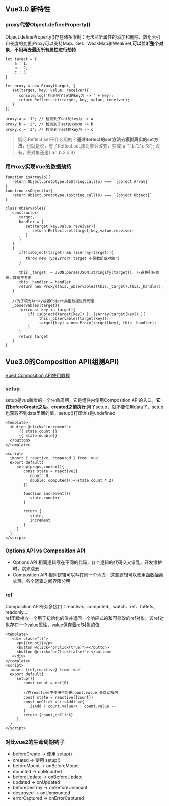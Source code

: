 ## Vue3.0 新特性
### proxy代替Object.defineProperty()
Object.defineProperty()存在诸多限制：无法监听属性的添加和删除、数组索引和长度的变更;Proxy可以支持Map、Set、WeakMap和WeakSet,**可以监听整个对象，不用再去遍历所有属性进行劫持**
````
let target = {
    a : 1,
    b : 2,
    c : 3
}

let proxy = new Proxy(target, {
   set(target, key, value, receiver){
      console.log('检测到了set的key为 -> ' + key);
      return Reflect.set(target, key, value, receiver);
   }
})

proxy.a = '1'; // 检测到了set的key为 -> a
proxy.b = '2'; // 检测到了set的key为 -> b
proxy.c = '3'; // 检测到了set的key为 -> c
````
>疑问:Reflect.set干什么用的？**通过Reflect的set方法去模拟真实的set方法**，也就是说，有了Reflect.set,原对象会改变，变成{a:'1',b:'2',c:'3'}; 没有，原对象还是{ a:1,b:2,c:3}
### 用Proxy实现Vue的数据劫持
````
function isArray(o){
   return Object.prototype.toString.call(o) === `[object Array]`
}
function isObject(o){
   return Object.prototype.toString.call(o) === `[object Object]`
}

class Observables{
   constructor(
      target,
      handler = {
         set(target,key,value,reveiver){
            return Reflect.set(target,key,value,receiver)
         }
      }
   )
   {
      if(!isObject(target) && !isArray(target)){
         throw new TypeError('target 不是数组或对象')
      }

      this._target  = JSON.parse(JSON.stringify(target)); //避免引用修改，数组不考虑
      this._handler = handler
      return new Proxy(this._observables(this._target),this._handler); 
   }

   //为子项为Array或者Object类型数据进行代理
   _observables(target){
      for(const key in target){
          if( isObject(target[key]) || isArray(target[key]) ){
               this._observables(target[key]);
               target[key] = new Proxy(target[key], this._handler);
          }
      }
      return target
   }
}
````
## Vue3.0的Composition API(组测API)
[Vue3 Composition API使用教程](https://juejin.im/post/6844904066103902215)
### setup
setup是vue新增的一个生命周期，它是组件内使用Composition API的入口，**它在beforeCreate之后、created之前执行**,用了setup，就不要使用data了，setup也获取不到data里面的值，setup()打印this是undefined
````
<template>
  <button @click="increment">
      {{ state.count }}
      {{ state.double}}
  </button>
</template>

<script>
  import { reactive, computed } from 'vue'
  export default{
     setup(props,context){
        const state = reactive({
           count: 0,
           double: computed(()=>state.count * 2)
        })

        function increment(){
           state.count++
        }

        return {
           state,
           increment
        }
     }
  }
</script>
````
### Options API vs Composition API
* Options API 相同逻辑写在不同的代码，各个逻辑的代码交叉错乱，开发维护时，跳来跳去
* Composition API 相同逻辑可以写在同一个地方，这些逻辑可以使用函数抽离处理，各个逻辑之间界限分明
### ref
Composition API有众多接口：reactive、computed、watch、ref、toRefs、readonly...  
ref函数接收一个用于初始化的值并返回一个响应式的和可修改的ref对象。该ref对象存在一个value属性，value保存着ref对象的值  
````
<template>
   <div class="tf">
     <p>{{count}}</p>
     <button @click="onClick(true)">+</button>
     <button @click="onClick(false)">-</button>
   </div>
</template>
<script>
  import {ref,reactive} from 'vue'
  export default{
     setup(){
        const count = ref(0)

        //在reactive中使用不需要count.value,会自动解包
        const state = reactive({count})
        const onClick = (isAdd) =>{
           isAdd ? count.value++ : count.value -- 
        }
        return {count,onClick}
     }
  }
</script>
````
### 对比vue2的生命周期钩子
* beforeCreate -> 使用 setup()
* created -> 使用 setup()
* beforeMount -> onBeforeMount
* mounted -> onMounted
* beforeUpdate -> onBeforeUpdate
* updated -> onUpdated
* beforeDestroy -> onBeforeUnmount
* destroyed -> onUnmounted
* errorCaptured -> onErrorCaptured